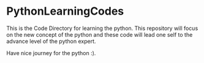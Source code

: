 # PythonLearningCodes
This is the Code Directory for learning the python. This repository will focus on the new concept of the python and these code will lead one self to the advance level of the python expert. 

Have nice journey for the python :).
